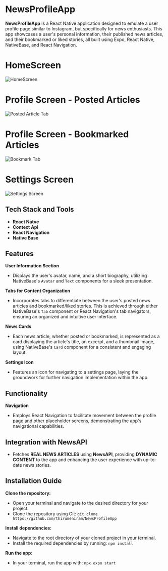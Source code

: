 # NewsProfileApp

**NewsProfileApp** is a React Native application designed to emulate a user profile page similar to Instagram, but specifically for news enthusiasts. This app showcases a user's personal information, their published news articles, and their bookmarked or liked stories, all built using Expo, React Native, NativeBase, and React Navigation.

# HomeScreen

![HomeScreen](https://github.com/thirumeniram/NewsProfileApp/assets/66516937/40f4173d-80c9-41a9-84a0-29f49584c86c)

# Profile Screen - Posted Articles 

![Posted Article Tab](https://github.com/thirumeniram/NewsProfileApp/assets/66516937/00aee56d-f29c-4e0e-a452-3d10842863a8)

# Profile Screen - Bookmarked Articles 

![Bookmark Tab](https://github.com/thirumeniram/NewsProfileApp/assets/66516937/ace9d714-e536-4d63-b434-471ae99a1d1e)

# Settings Screen

![Settings Screen](https://github.com/thirumeniram/NewsProfileApp/assets/66516937/67c31ce1-8d1a-4803-8263-002f5db3c213)

## Tech Stack and Tools

- **React Natve**
- **Context Api**
- **React Navigation**
- **Native Base**

## Features

**User Information Section**
- Displays the user's avatar, name, and a short biography, utilizing NativeBase's `Avatar` and `Text` components for a sleek presentation.

**Tabs for Content Organization**
- Incorporates tabs to differentiate between the user's posted news articles and bookmarked/liked stories. This is achieved through either NativeBase's `Tab` component or React Navigation's tab navigators, ensuring an organized and intuitive user interface.

**News Cards**
- Each news article, whether posted or bookmarked, is represented as a card displaying the article's title, an excerpt, and a thumbnail image, using NativeBase's `Card` component for a consistent and engaging layout.

**Settings Icon**
- Features an icon for navigating to a settings page, laying the groundwork for further navigation implementation within the app.

## Functionality

**Navigation**
- Employs React Navigation to facilitate movement between the profile page and other placeholder screens, demonstrating the app's navigational capabilities.

## Integration with **NewsAPI**

- Fetches **REAL NEWS ARTICLES** using **NewsAPI**, providing **DYNAMIC CONTENT** to the app and enhancing the user experience with up-to-date news stories.


## Installation Guide

**Clone the repository:**
- Open your terminal and navigate to the desired directory for your project.
- Clone the repository using Git: `git clone https://github.com/thirumeniram/NewsProfileApp`

**Install dependencies:**
- Navigate to the root directory of your cloned project in your terminal.
- Install the required dependencies by running: `npm install`

**Run the app:**
- In your terminal, run the app with: `npx expo start`

